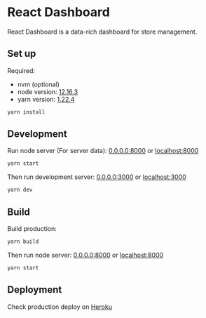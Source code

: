 # React Dashboard

React Dashboard is a data-rich dashboard for store management.

## Set up

Required:
- nvm (optional)
- node version: [12.16.3](https://nodejs.org/en/blog/release/v12.16.3/)
- yarn version: [1.22.4](https://classic.yarnpkg.com/en/docs/install/#mac-stable)

```bash
yarn install
```

## Development
Run node server (For server data): [0.0.0.0:8000](http://0.0.0.0:8000/) or [localhost:8000](http://localhost:8000/)
```bash
yarn start
```

Then run development server: [0.0.0.0:3000](http://0.0.0.0:3000/) or [localhost:3000](http://localhost:3000/)
```bash
yarn dev
```

## Build
Build production:
```bash
yarn build
```
Then run node server: [0.0.0.0:8000](http://0.0.0.0:8000/) or [localhost:8000](http://localhost:8000/)
```bash
yarn start
```

## Deployment
Check production deploy on [Heroku](https://react-wealth-dashboard.herokuapp.com/)
